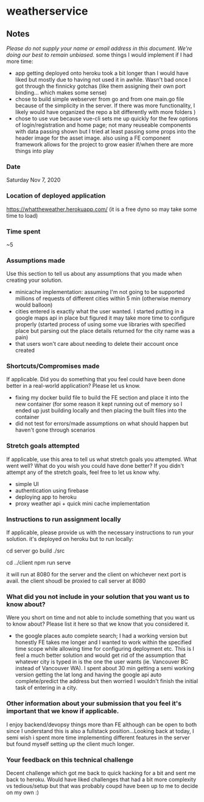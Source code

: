 # weatherservice


## Notes 
*Please do not supply your name or email address in this document. We're doing our best to remain unbiased.* 
some things I would implement if I had more time:

- app getting deployed onto heroku took a bit longer than I would have liked but mostly due to having not used it in awhile. Wasn't bad once I got through the finnicky gotchas (like them assigning their own port binding... which makes some sense)
- chose to build simple webserver from go and from one main.go file because of the simplicity in the server. If there was more functionality, I likely would have organized the repo a bit differently with more folders
)
- chose to use vue because vue-cli sets me up quickly for the few options of login/registration and home page; not many reuseable components with data passing shown but I tried at least passing some props into the header image for the asset image. also using a FE component framework allows for the project to grow easier if/when there are more things into play 

### Date 
Saturday Nov 7, 2020 


### Location of deployed application 
https://whattheweather.herokuapp.com/ (it is a free dyno so may take some time to load) 
### Time spent 
~5 
 
### Assumptions made 
Use this section to tell us about any assumptions that you made when creating your solution. 

- minicache implementation: assuming I'm not going to be supported millions of requests of different cities within 5 min (otherwise memory would balloon)
- cities entered is exactly what the user wanted. I started putting in a google maps api in place but figured it may take more time to configure properly (started process of using some vue libraries with specified place but parsing out the place details returned for the city name was a pain) 
- that users won't care about needing to delete their account once created

### Shortcuts/Compromises made 
If applicable. Did you do something that you feel could have been done better in a real-world application? Please 
let us know. 
 
- fixing my docker build file to build the FE section and place it into the new container (for some reason it kept running out of memory so I ended up just building locally and then placing the built files into the container
- did not test for errors/made assumptions on what should happen but haven't gone through scenarios


### Stretch goals attempted 
If applicable, use this area to tell us what stretch goals you attempted. What went well? What do you wish you 
could have done better? If you didn't attempt any of the stretch goals, feel free to let us know why. 

- simple UI
- authentication using firebase
- deploying app to heroku
- proxy weather api + quick mini cache implementation
 
### Instructions to run assignment locally 
If applicable, please provide us with the necessary instructions to run your solution. 
it's deployed on heroku but to run locally:

cd server
go build
./src

cd ../client
npm run serve
 
it will run at 8080 for the server and the client on whichever next port is avail. the client shoudl be proxied to call server at 8080


### What did you not include in your solution that you want us to know about? 
Were you short on time and not able to include something that you want us to know 
about? Please list it here so that we know that you considered it. 
 
- the google places auto complete search; I had a working version but honestly FE takes me longer and I wanted to work within the specified time scope while allowing time for configuring deployment etc. This is I feel a much better solution and would get rid of the assumption that whatever city is typed in is the one the user wants (ie. Vancouver BC instead of Vancouver WA). I spent about 30 min getting a semi working version getting the lat long and having the google api auto complete/predict the address but then worried I wouldn't finish the initial task of entering in a city. 

### Other information about your submission that you feel it's important that we know if applicable. 
I enjoy backend/devopsy things more than FE although can be open to both since I understand this is also a fullstack position...Looking back at today, I semi wish i spent more time implementing different features in the server but found myself setting up the client much longer.   

### Your feedback on this technical challenge 
Decent challenge which got me back to quick hacking for a bit and sent me back to heroku. Would have liked challenges that had a bit more complexity vs tedious/setup but that was probably coupd have been up to me to decide on my own :)
